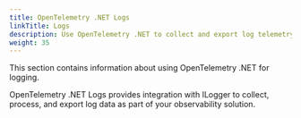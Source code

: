 ```yaml
---
title: OpenTelemetry .NET Logs
linkTitle: Logs
description: Use OpenTelemetry .NET to collect and export log telemetry data
weight: 35
---
```


This section contains information about using OpenTelemetry .NET for logging.

OpenTelemetry .NET Logs provides integration with ILogger to collect, process,
and export log data as part of your observability solution.
